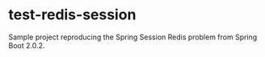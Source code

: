 # test-redis-session
Sample project reproducing the Spring Session Redis problem from Spring Boot 2.0.2.
